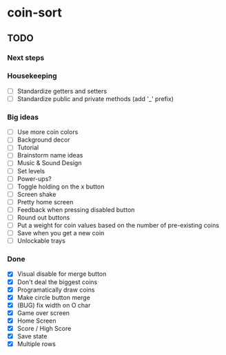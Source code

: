 # coin-sort

## TODO

### Next steps

### Housekeeping

- [ ] Standardize getters and setters
- [ ] Standardize public and private methods (add '_' prefix)

### Big ideas

- [ ] Use more coin colors
- [ ] Background decor
- [ ] Tutorial
- [ ] Brainstorm name ideas
- [ ] Music & Sound Design
- [ ] Set levels
- [ ] Power-ups?
- [ ] Toggle holding on the x button
- [ ] Screen shake
- [ ] Pretty home screen
- [ ] Feedback when pressing disabled button
- [ ] Round out buttons
- [ ] Put a weight for coin values based on the number of pre-existing coins
- [ ] Save when you get a new coin
- [ ] Unlockable trays

### Done

- [X] Visual disable for merge button
- [X] Don't deal the biggest coins
- [X] Programatically draw coins
- [X] Make circle button merge
- [X] (BUG) fix width on O char
- [X] Game over screen
- [X] Home Screen
- [X] Score / High Score
- [X] Save state
- [X] Multiple rows
